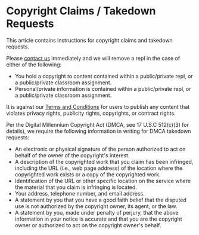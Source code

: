 # Copyright Claims / Takedown Requests

This article contains instructions for copyright claims and takedown requests.

Please [contact us](mailto:contact@repl.it) immediately and we will remove a repl in the case of either of the following:

* You hold a copyright to content contained within a public/private repl, or a public/private classroom assignment.
* Personal/private information is contained within a public/private repl, or a public/private classroom assignment.

 It is against our [Terms and Conditions](https://repl.it/site/terms) for users to publish any content that violates privacy rights, publicity rights, copyrights, or contract rights.

Per the Digital Millennium Copyright Act (DMCA, see 17 U.S.C 512(c)(3) for details), we require the following information in writing for DMCA takedown requests:

- An electronic or physical signature of the person authorized to act on behalf of the owner of the copyright's interest.
- A description of the copyrighted work that you claim has been infringed, including the URL (i.e., web page address) of the location where the copyrighted work exists or a copy of the copyrighted work.
- Identification of the URL or other specific location on the service where the material that you claim is infringing is located.
- Your address, telephone number, and email address.
- A statement by you that you have a good faith belief that the disputed use is not authorized by the copyright owner, its agent, or the law.
- A statement by you, made under penalty of perjury, that the above information in your notice is accurate and that you are the copyright owner or authorized to act on the copyright owner's behalf.
